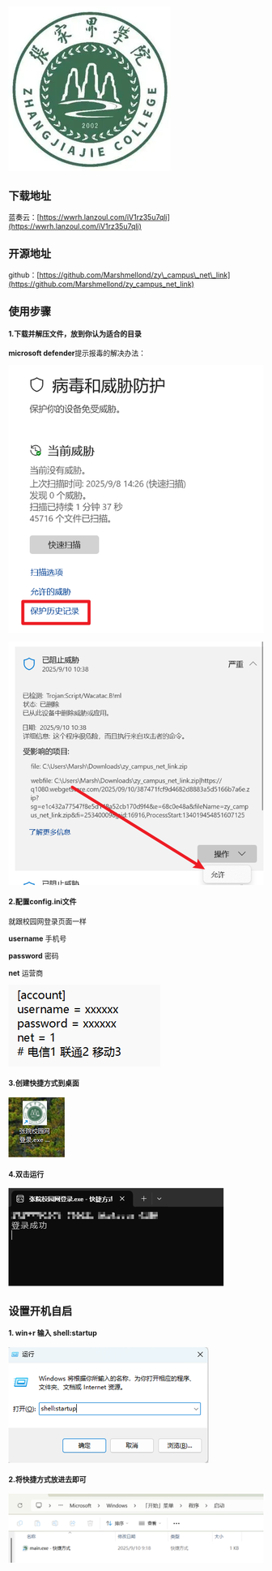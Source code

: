 ![](/upload/zy.webp)

## 下载地址

蓝奏云：[https://wwrh.lanzoul.com/iV1rz35u7qli](https://wwrh.lanzoul.com/iV1rz35u7qli)

## 开源地址

github：[https://github.com/Marshmellond/zy\_campus\_net\_link](https://github.com/Marshmellond/zy_campus_net_link)

## 使用步骤

#### 1.下载并解压文件，放到你认为适合的目录

**microsoft defender**提示报毒的解决办法：

![](/upload/Snipaste_2025-09-10_10-40-34.png)

![](/upload/Snipaste_2025-09-10_10-42-02.png)

#### 2.配置**config.ini**文件

就跟校园网登录页面一样

**username** 手机号

**password** 密码

**net** 运营商

![](/upload/image-DJHb.png)

#### 3.创建快捷方式到桌面

![](/upload/image-FZMc.png)

#### 4.双击运行

![](/upload/3bedb994-8f5c-4a97-8101-7b40e66910dd.png)

## 设置开机自启

#### 1\. **win+r** 输入 **shell:startup**

![](/upload/image-MWqc.png)

#### 2.将快捷方式放进去即可

![](/upload/image-GyYa.png)